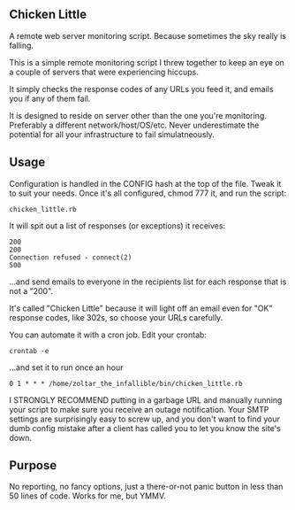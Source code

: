 Chicken Little
--------------

A remote web server monitoring script.  Because sometimes the sky really is falling.

This is a simple remote monitoring script I threw together to keep an eye on a couple of servers that were experiencing hiccups.

It simply checks the response codes of any URLs you feed it, and emails you if any of them fail.

It is designed to reside on server other than the one you're monitoring.  Preferably a different network/host/OS/etc.  Never underestimate the potential for all your infrastructure to fail simulatneously.

Usage
-----

Configuration is handled in the CONFIG hash at the top of the file.  Tweak it to suit your needs.  Once it's all configured, chmod 777 it, and run the script:

    chicken_little.rb

It will spit out a list of responses (or exceptions) it receives:

    200
    200
    Connection refused - connect(2)
    500

...and send emails to everyone in the recipients list for each response that is not a "200".

It's called "Chicken Little" because it will light off an email even for "OK" response codes, like 302s, so choose your URLs carefully.

You can automate it with a cron job.  Edit your crontab:

    crontab -e

...and set it to run once an hour

    0 1 * * * /home/zoltar_the_infallible/bin/chicken_little.rb

I STRONGLY RECOMMEND putting in a garbage URL and manually running your script to make sure you receive an outage notification.  Your SMTP settings are surprisingly easy to screw up, and you don't want to find your dumb config mistake after a client has called you to let you know the site's down.

Purpose
-------

No reporting, no fancy options, just a there-or-not panic button in less than 50 lines of code.  Works for me, but YMMV.

